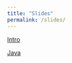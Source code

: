 ```yaml
---
title: "Slides"
permalink: /slides/
---
```


[Intro](../assets/slides/intro/slides.pptx)

[Java](../assets/slides/java/slides.pptx)

